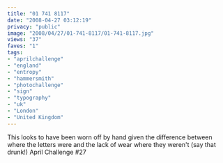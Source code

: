 ```yaml
---
title: "01 741 8117"
date: "2008-04-27 03:12:19"
privacy: "public"
image: "2008/04/27/01-741-8117/01-741-8117.jpg"
views: "37"
faves: "1"
tags:
- "aprilchallenge"
- "england"
- "entropy"
- "hammersmith"
- "photochallenge"
- "sign"
- "typography"
- "uk"
- "London"
- "United Kingdom"
---
```

This looks to have been worn off by hand given the difference between where the letters were and the lack of wear where they weren't (say that drunk!) April Challenge #27<a href="/photos/2008/04/27/01-741-8117"></a>
